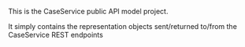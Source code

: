 This is the CaseService public API model project.

It simply contains the representation objects sent/returned to/from the CaseService REST endpoints
